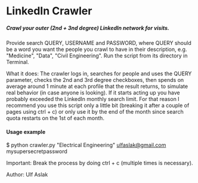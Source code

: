 # LinkedIn Crawler

##### Crawl your outer (2nd + 3nd degree) LinkedIn network for visits.

Provide search QUERY, USERNAME and PASSWORD, where QUERY should be a word
you want the people you crawl to have in their description, e.g. "Medicine",
"Data", "Civil Engineering". Run the script from its directory in Terminal.

What it does: The crawler logs in, searches for people and uses the QUERY 
parameter, checks the 2nd and 3rd degree checkboxes, then spends on average 
around 1 minute at each profile that the result returns, to simulate real 
behavior (in case anyone is looking). If it starts acting up you have probably
exceeded the LinkedIn monthly search limit. For that reason I recommend you
use this script only a little bit (breaking it after a couple of pages using
ctrl + c) or only use it by the end of the month since search quota restarts
on the 1st of each month.

#### Usage example
$ python crawler.py "Electrical Engineering" ulfaslak@gmail.com mysupersecretpassword

Important: Break the process by doing ctrl + c (multiple times is necessary).

Author: Ulf Aslak
